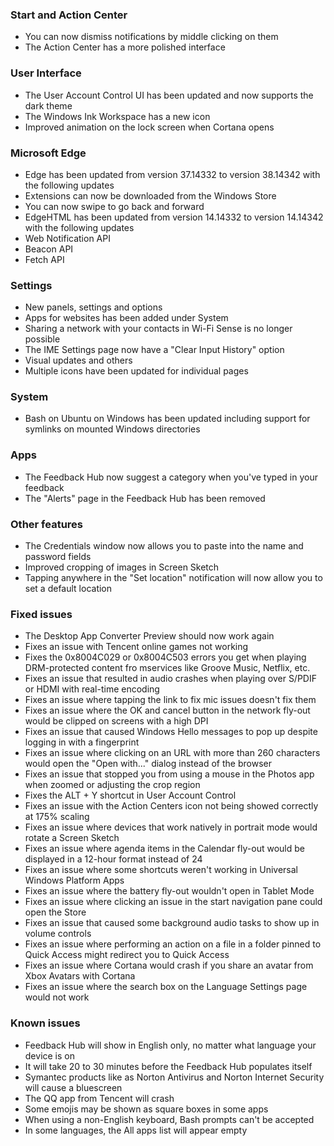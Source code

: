 ### Start and Action Center
- You can now dismiss notifications by middle clicking on them
- The Action Center has a more polished interface

### User Interface
- The User Account Control UI has been updated and now supports the dark theme
- The Windows Ink Workspace has a new icon
- Improved animation on the lock screen when Cortana opens

### Microsoft Edge
- Edge has been updated from version 37.14332 to version 38.14342 with the following updates
 - Extensions can now be downloaded from the Windows Store
 - You can now swipe to go back and forward
- EdgeHTML has been updated from version 14.14332 to version 14.14342 with the following updates
 - Web Notification API
 - Beacon API
 - Fetch API

### Settings
- New panels, settings and options
 - Apps for websites has been added under System
 - Sharing a network with your contacts in Wi-Fi Sense is no longer possible
 - The IME Settings page now have a "Clear Input History" option
- Visual updates and others
 - Multiple icons have been updated for individual pages

### System
- Bash on Ubuntu on Windows has been updated including support for symlinks on mounted Windows directories

### Apps
- The Feedback Hub now suggest a category when you've typed in your feedback
- The "Alerts" page in the Feedback Hub has been removed

### Other features
- The Credentials window now allows you to paste into the name and password fields
- Improved cropping of images in Screen Sketch
- Tapping anywhere in the "Set location" notification will now allow you to set a default location

### Fixed issues
- The Desktop App Converter Preview should now work again
- Fixes an issue with Tencent online games not working
- Fixes the 0x8004C029 or 0x8004C503 errors you get when playing DRM-protected content fro mservices like Groove Music, Netflix, etc.
- Fixes an issue that resulted in audio crashes when playing over S/PDIF or HDMI with real-time encoding
- Fixes an issue where tapping the link to fix mic issues doesn't fix them
- Fixes an issue where the OK and cancel button in the network fly-out would be clipped on screens with a high DPI
- Fixes an issue that caused Windows Hello messages to pop up despite logging in with a fingerprint
- Fixes an issue where clicking on an URL with more than 260 characters would open the "Open with..." dialog instead of the browser
- Fixes an issue that stopped you from using a mouse in the Photos app when zoomed or adjusting the crop region
- Fixes the ALT + Y shortcut in User Account Control
- Fixes an issue with the Action Centers icon not being showed correctly at 175% scaling
- Fixes an issue where devices that work natively in portrait mode would rotate a Screen Sketch
- Fixes an issue where agenda items in the Calendar fly-out would be displayed in a 12-hour format instead of 24
- Fixes an issue where some shortcuts weren't working in Universal Windows Platform Apps
- Fixes an issue where the battery fly-out wouldn't open in Tablet Mode
- Fixes an issue where clicking an issue in the start navigation pane could open the Store
- Fixes an issue that caused some background audio tasks to show up in volume controls
- Fixes an issue where performing an action on a file in a folder pinned to Quick Access might redirect you to Quick Access
- Fixes an issue where Cortana would crash if you share an avatar from Xbox Avatars with Cortana
- Fixes an issue where the search box on the Language Settings page would not work

### Known issues
- Feedback Hub will show in English only, no matter what language your device is on
- It will take 20 to 30 minutes before the Feedback Hub populates itself
- Symantec products like as Norton Antivirus and Norton Internet Security will cause a bluescreen
- The QQ app from Tencent will crash
- Some emojis may be shown as square boxes in some apps
- When using a non-English keyboard, Bash prompts can't be accepted
- In some languages, the All apps list will appear empty